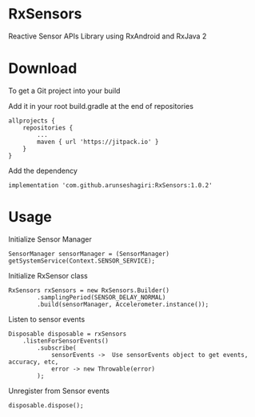 # RxSensors
Reactive Sensor APIs Library using RxAndroid and RxJava 2

# Download
To get a Git project into your build

Add it in your root build.gradle at the end of repositories

    allprojects {
        repositories {
            ...
            maven { url 'https://jitpack.io' }
        }
    }

Add the dependency

    implementation 'com.github.arunseshagiri:RxSensors:1.0.2'

# Usage

Initialize Sensor Manager

    SensorManager sensorManager = (SensorManager) getSystemService(Context.SENSOR_SERVICE);

Initialize RxSensor class
    
    RxSensors rxSensors = new RxSensors.Builder()
            .samplingPeriod(SENSOR_DELAY_NORMAL)
            .build(sensorManager, Accelerometer.instance());
    
Listen to sensor events

    Disposable disposable = rxSensors
        .listenForSensorEvents()
            .subscribe(
                sensorEvents ->  Use sensorEvents object to get events, accuracy, etc,
                error -> new Throwable(error)
            );
            
Unregister from Sensor events

    disposable.dispose();

